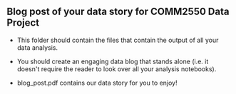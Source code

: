 ## Blog post of your data story for COMM2550 Data Project

* This folder should contain the files that contain the output of all your data analysis. 

* You should create an engaging data blog that stands alone (i.e. it doesn't require the reader to look over all your analysis notebooks). 

* blog_post.pdf contains our data story for you to enjoy! 




